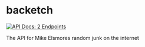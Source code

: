# backetch

[![API Docs: 2 Endpoints](https://img.shields.io/static/v1?label=API%20Docs&message=2%20Endpoints&style=flat&color=rgb(43%2C123%2C209)&logo=data%3Aimage%2Fsvg%2Bxml%3Bbase64%2CPHN2ZyB3aWR0aD0iMTM0IiBoZWlnaHQ9IjEzNCIgeG1sbnM9Imh0dHA6Ly93d3cudzMub3JnLzIwMDAvc3ZnIiB4bWxuczp4bGluaz0iaHR0cDovL3d3dy53My5vcmcvMTk5OS94bGluayI%2BPGRlZnM%2BPGxpbmVhckdyYWRpZW50IHgxPSI1MCUiIHkxPSItMTQuMyUiIHgyPSI1MCUiIHkyPSIxMDAlIiBpZD0iYyI%2BPHN0b3Agc3RvcC1jb2xvcj0iI0ZGRiIgb2Zmc2V0PSIwJSIvPjxzdG9wIHN0b3AtY29sb3I9IiNGNEY0RjQiIG9mZnNldD0iMTAwJSIvPjwvbGluZWFyR3JhZGllbnQ%2BPGZpbHRlciB4PSItNS42JSIgeT0iLTQlIiB3aWR0aD0iMTExLjElIiBoZWlnaHQ9IjExMS4xJSIgZmlsdGVyVW5pdHM9Im9iamVjdEJvdW5kaW5nQm94IiBpZD0iYSI%2BPGZlT2Zmc2V0IGR5PSIyIiBpbj0iU291cmNlQWxwaGEiIHJlc3VsdD0ic2hhZG93T2Zmc2V0T3V0ZXIxIi8%2BPGZlR2F1c3NpYW5CbHVyIHN0ZERldmlhdGlvbj0iMiIgaW49InNoYWRvd09mZnNldE91dGVyMSIgcmVzdWx0PSJzaGFkb3dCbHVyT3V0ZXIxIi8%2BPGZlQ29sb3JNYXRyaXggdmFsdWVzPSIwIDAgMCAwIDAgMCAwIDAgMCAwIDAgMCAwIDAgMCAwIDAgMCAwLjUgMCIgaW49InNoYWRvd0JsdXJPdXRlcjEiLz48L2ZpbHRlcj48Y2lyY2xlIGlkPSJiIiBjeD0iNjMiIGN5PSI2MyIgcj0iNjMiLz48L2RlZnM%2BPGcgZmlsbD0ibm9uZSIgZmlsbC1ydWxlPSJldmVub2RkIj48ZyBmaWxsLXJ1bGU9Im5vbnplcm8iIHRyYW5zZm9ybT0idHJhbnNsYXRlKDQgMikiPjx1c2UgZmlsbD0iIzAwMCIgZmlsdGVyPSJ1cmwoI2EpIiB4bGluazpocmVmPSIjYiIvPjx1c2UgZmlsbD0idXJsKCNjKSIgeGxpbms6aHJlZj0iI2IiLz48L2c%2BPHBhdGggZD0iTTkwIDM1YTM4IDM4IDAgMDAtNDYgMG0yOCA2OGEzOCAzOCAwIDAwMzMtMzhjMC04LTMtMTYtNy0yMm0tMzYgNjBhMzggMzggMCAwMS0zMy0zOGMwLTggMy0xNiA3LTIyIiBzdHJva2U9IiMzNDNCRTUiIHN0cm9rZS13aWR0aD0iNC43IiBzdHJva2UtbGluZWNhcD0icm91bmQiLz48cGF0aCBkPSJNNTEgODVhMjYgMjYgMCAwMDMyIDBNNjMgMzljLTUgMS0xMCAzLTE0IDdhMjYgMjYgMCAwMC0zIDM0bTI1LTQxYzUgMSAxMCAzIDE0IDdhMjYgMjYgMCAwMTMgMzQiIHN0cm9rZT0iIzM0M0JFNSIgc3Ryb2tlLXdpZHRoPSI0LjciIHN0cm9rZS1saW5lY2FwPSJyb3VuZCIvPjwvZz48L3N2Zz4%3D)](https://spec.o3c.info/people/11e07ccb-9382-4968-b133-fc14c19e793e/public-specs/43a24961-dbfe-4c09-a3d2-9d9913199f72/documentation)

The API for Mike Elsmores random junk on the internet